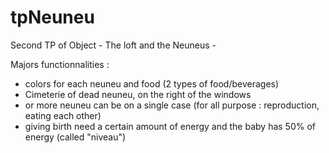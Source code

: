 tpNeuneu
========

Second TP of Object - The loft and the Neuneus -

Majors functionnalities :

- colors for each neuneu and food (2 types of food/beverages)
- Cimeterie of dead neuneu, on the right of the windows
- or more neuneu can be on a single case (for all purpose : reproduction, eating each other)
- giving birth need a certain amount of energy and the baby has 50% of energy (called "niveau")
